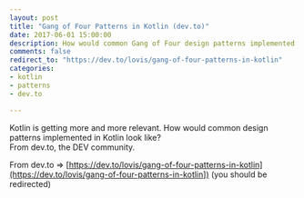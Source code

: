 ```yaml
---
layout: post
title: "Gang of Four Patterns in Kotlin (dev.to)"
date: 2017-06-01 15:00:00
description: How would common Gang of Four design patterns implemented in Kotlin look like? (from dev.to)
comments: false
redirect_to: "https://dev.to/lovis/gang-of-four-patterns-in-kotlin"
categories:
- kotlin
- patterns
- dev.to

---
```

Kotlin is getting more and more relevant. How would common design patterns implemented in Kotlin look like?  
From dev.to, the DEV community.

From dev.to => [https://dev.to/lovis/gang-of-four-patterns-in-kotlin](https://dev.to/lovis/gang-of-four-patterns-in-kotlin]) (you should be redirected)
